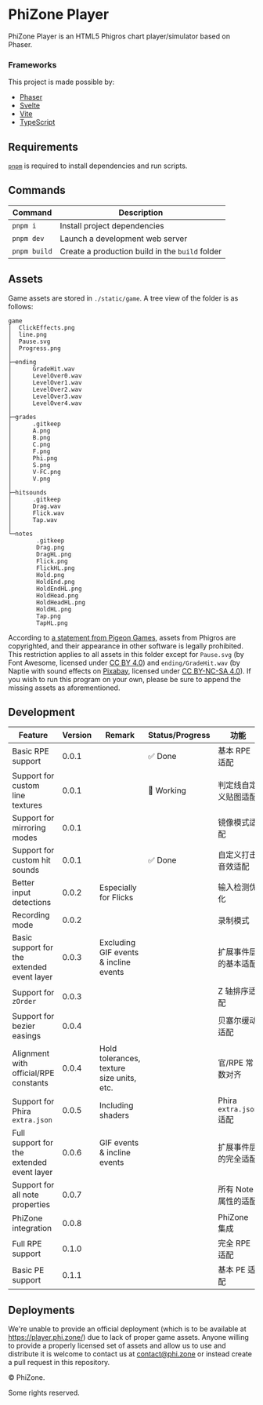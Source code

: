 # PhiZone Player

PhiZone Player is an HTML5 Phigros chart player/simulator based on Phaser.

### Frameworks

This project is made possible by:

- [Phaser](https://github.com/phaserjs/phaser)
- [Svelte](https://github.com/sveltejs/kit)
- [Vite](https://github.com/vitejs/vite)
- [TypeScript](https://github.com/microsoft/TypeScript)

## Requirements

[`pnpm`](https://pnpm.io) is required to install dependencies and run scripts.

## Commands

| Command      | Description                                     |
| ------------ | ----------------------------------------------- |
| `pnpm i`     | Install project dependencies                    |
| `pnpm dev`   | Launch a development web server                 |
| `pnpm build` | Create a production build in the `build` folder |

## Assets

Game assets are stored in `./static/game`. A tree view of the folder is as follows:

```
game
│  ClickEffects.png
│  line.png
│  Pause.svg
│  Progress.png
│
├─ending
│      GradeHit.wav
│      LevelOver0.wav
│      LevelOver1.wav
│      LevelOver2.wav
│      LevelOver3.wav
│      LevelOver4.wav
│
├─grades
│      .gitkeep
│      A.png
│      B.png
│      C.png
│      F.png
│      Phi.png
│      S.png
│      V-FC.png
│      V.png
│
├─hitsounds
│      .gitkeep
│      Drag.wav
│      Flick.wav
│      Tap.wav
│
└─notes
        .gitkeep
        Drag.png
        DragHL.png
        Flick.png
        FlickHL.png
        Hold.png
        HoldEnd.png
        HoldEndHL.png
        HoldHead.png
        HoldHeadHL.png
        HoldHL.png
        Tap.png
        TapHL.png
```

According to [a statement from Pigeon Games](https://www.bilibili.com/opus/624904779363026292), assets from Phigros are copyrighted, and their appearance in other software is legally prohibited. This restriction applies to all assets in this folder except for `Pause.svg` (by Font Awesome, licensed under [CC BY 4.0](http://creativecommons.org/licenses/by/4.0)) and `ending/GradeHit.wav` (by Naptie with sound effects on [Pixabay](https://pixabay.com), licensed under [CC BY-NC-SA 4.0](https://creativecommons.org/licenses/by-nc-sa/4.0/)). If you wish to run this program on your own, please be sure to append the missing assets as aforementioned.

## Development

| Feature                                    | Version | Remark                                    | Status/Progress | 功能                    |
| ------------------------------------------ | ------- | ----------------------------------------- | --------------- | ----------------------- |
| Basic RPE support                          | 0.0.1   |                                           | ✅ Done         | 基本 RPE 适配           |
| Support for custom line textures           | 0.0.1   |                                           | 🚧 Working      | 判定线自定义贴图适配    |
| Support for mirroring modes                | 0.0.1   |                                           |                 | 镜像模式适配            |
| Support for custom hit sounds              | 0.0.1   |                                           | ✅ Done         | 自定义打击音效适配      |
| Better input detections                    | 0.0.2   | Especially for Flicks                     |                 | 输入检测优化            |
| Recording mode                             | 0.0.2   |                                           |                 | 录制模式                |
| Basic support for the extended event layer | 0.0.3   | Excluding GIF events & incline events     |                 | 扩展事件层的基本适配    |
| Support for `zOrder`                       | 0.0.3   |                                           |                 | Z 轴排序适配            |
| Support for bezier easings                 | 0.0.4   |                                           |                 | 贝塞尔缓动适配          |
| Alignment with official/RPE constants      | 0.0.4   | Hold tolerances, texture size units, etc. |                 | 官/RPE 常数对齐         |
| Support for Phira `extra.json`             | 0.0.5   | Including shaders                         |                 | Phira `extra.json` 适配 |
| Full support for the extended event layer  | 0.0.6   | GIF events & incline events               |                 | 扩展事件层的完全适配    |
| Support for all note properties            | 0.0.7   |                                           |                 | 所有 Note 属性的适配    |
| PhiZone integration                        | 0.0.8   |                                           |                 | PhiZone 集成            |
| Full RPE support                           | 0.1.0   |                                           |                 | 完全 RPE 适配           |
| Basic PE support                           | 0.1.1   |                                           |                 | 基本 PE 适配            |

## Deployments

We're unable to provide an official deployment (which is to be available at https://player.phi.zone/) due to lack of proper game assets. Anyone willing to provide a properly licensed set of assets and allow us to use and distribute it is welcome to contact us at [contact@phi.zone](mailto:contact@phi.zone) or instead create a pull request in this repository.

&copy; PhiZone.

Some rights reserved.
